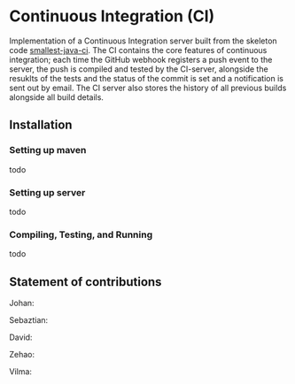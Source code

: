 # Continuous Integration (CI)

Implementation of a Continuous Integration server built from the skeleton code [smallest-java-ci](https://github.com/KTH-DD2480/smallest-java-ci). The CI contains the core features of continuous integration; each time the GitHub webhook registers a push event to the server, the push is compiled and tested by the CI-server, alongside the resuklts of the tests and the status of the commit is set and a notification is sent out by email. The CI server also stores the history of all previous builds alongside all build details. 


## Installation


### Setting up maven

todo

### Setting up server

todo

### Compiling, Testing, and Running

todo

## Statement of contributions

Johan: 

Sebaztian: 

David:

Zehao: 

Vilma: 
